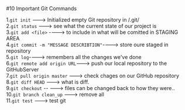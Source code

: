 #10 Important Git Commands

1.`git init` ---> Initialized empty Git repository in /.git/  
2.`git status` ---> see what the current state of our project is  
3.`git add <file>` ----> to include in what will be comitted in STAGING AREA  
4.`git commit -m "MESSAGE DESCRIBTION"`----> store oure staged in repository  
5.`git log`----> remembers all the changes we've done   
6.`git remote add origin URL`---> push our local repository to the GitHubServer  
7.`git pull origin master` ---> check chages on our GitHub repository  
8.`git diff HEAD` ---> what is diff.  
9.`git checkout` -- <target> ---> files can be changed back to how they were..  
10.`git branch clean_up` ---> remove all  
11.`git test` ---> test git